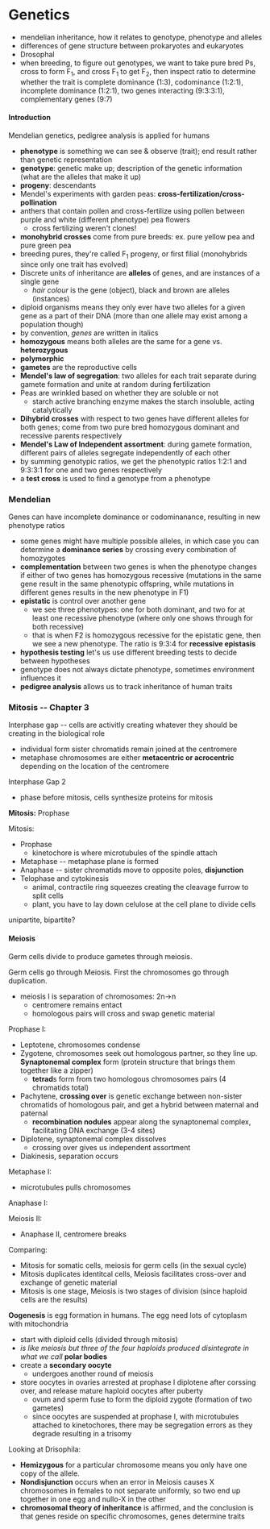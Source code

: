 # Genetics
- mendelian inheritance, how it relates to genotype, phenotype and alleles 
- differences of gene structure between prokaryotes and eukaryotes
- Drosophal
- when breeding, to figure out genotypes, we want to take pure bred Ps, cross to form F<sub>1</sub>, and cross F<sub>1</sub> to get F<sub>2</sub>, then inspect ratio to determine whether the trait is complete dominance (1:3), codominance (1:2:1), incomplete dominance (1:2:1), two genes interacting (9:3:3:1), complementary genes (9:7)

#### Introduction
Mendelian genetics, pedigree analysis is applied for humans
- **phenotype** is something we can see & observe (trait); end result rather than genetic representation
- **genotype**: genetic make up; description of the genetic information (what are the alleles that make it up)
- **progeny**: descendants
- Mendel's experiments with garden peas: **cross-fertilization/cross-pollination**
- anthers that contain pollen and cross-fertilize using pollen between purple and white (different phenotype) pea flowers
  - cross fertilizing weren't clones!
- **monohybrid crosses** come from pure breeds: ex. pure yellow pea and pure green pea
- breeding pures, they're called F<sub>1</sub> progeny, or first filial (monohybrids since only one trait has evolved)
- Discrete units of inheritance are **alleles** of genes, and are instances of a single gene
  - *hair colour* is the gene (object), black and brown are alleles (instances)
- diploid organisms means they only ever have two alleles for a given gene as a part of their DNA (more than one allele may exist among a population though)
- by convention, *genes* are written in italics
- **homozygous** means both alleles are the same for a gene vs. **heterozygous**
- **polymorphic** 
- **gametes** are the reproductive cells
- **Mendel's law of segregation**: two alleles for each trait separate during gamete formation and unite at random during fertilization
- Peas are wrinkled based on whether they are soluble or not
  - starch active branching enzyme makes the starch insoluble, acting catalytically 
- **Dihybrid crosses** with respect to two genes have different alleles for both genes; come from two pure bred homozygous dominant and recessive parents respectively
- **Mendel's Law of Independent assortment**: during gamete formation, different pairs of alleles segregate independently of each other
- by summing genotypic ratios, we get the phenotypic ratios 1:2:1 and 9:3:3:1 for one and two genes respectively
- a **test cross** is used to find a genotype from a phenotype

### Mendelian
Genes can have incomplete dominance or codominanance, resulting in new phenotype ratios
- some genes might have multiple possible alleles, in which case you can determine a **dominance series** by crossing every combination of homozygotes
- **complementation** between two genes is when the phenotype changes if either of two genes has homozygous recessive (mutations in the same gene result in the same phenotypic offspring, while mutations in different genes results in the new phenotype in F1)
- **epistatic** is control over another gene
  - we see three phenotypes: one for both dominant, and two for at least one recessive phenotype (where only one shows through for both recessive) 
  - that is when F2 is homozygous recessive for the epistatic gene, then we see a new phenotype. The ratio is 9:3:4 for **recessive epistasis**
- **hypothesis testing** let's us use different breeding tests to decide between hypotheses
- genotype does not always dictate phenotype, sometimes environment influences it
- **pedigree analysis** allows us to track inheritance of human traits

### Mitosis -- Chapter 3
Interphase gap -- cells are activitly creating whatever they should be creating in the biological role
- individual form sister chromatids remain joined at the centromere
- metaphase chromosomes are either **metacentric or acrocentric** depending on the location of the centromere

Interphase Gap 2
- phase before mitosis, cells synthesize proteins for mitosis

**Mitosis:** Prophase


Mitosis: 
- Prophase
  - kinetochore is where microtubules of the spindle attach
- Metaphase -- metaphase plane is formed 
- Anaphase -- sister chromatids move to opposite poles, **disjunction**
- Telophase and cytokinesis 
  - animal, contractile ring squeezes creating the cleavage furrow to split cells 
  - plant, you have to lay down celulose at the cell plane to divide cells
  
unipartite, bipartite?

#### Meiosis 
Germ cells divide to produce gametes through meiosis.

Germ cells go through Meiosis. First the chromosomes go through duplication. 
- meiosis I is separation of chromosomes: 2n->n
  - centromere remains entact
  - homologous pairs will cross and swap genetic material
  
Prophase I:
- Leptotene, chromosomes condense
- Zygotene, chromosomes seek out homologous partner, so they line up. **Synaptonemal complex** form (protein structure that brings them together like a zipper)
  - **tetrad**s form from two homologous chromosomes pairs (4 chromatids total)
- Pachytene, **crossing over** is genetic exchange between non-sister chromatids of homologous pair, and get a hybrid between maternal and paternal
  - **recombination nodules** appear along the synaptonemal complex, facilitating DNA exchange (3-4 sites)
- Diplotene, synaptonemal complex dissolves
  - crossing over gives us independent assortment
- Diakinesis, separation occurs

Metaphase I:
- microtubules pulls chromosomes 

Anaphase I:

Meiosis II:
- Anaphase II, centromere breaks

Comparing:
- Mitosis for somatic cells, meiosis for germ cells (in the sexual cycle)
- Mitosis duplicates identitcal cells, Meiosis facilitates cross-over and exchange of genetic material
- Mitosis is one stage, Meiosis is two stages of division (since haploid cells are the results)

**Oogenesis** is egg formation in humans. The egg need lots of cytoplasm with mitochondria
- start with diploid cells (divided through mitosis) 
- *is like meiosis but three of the four haploids produced disintegrate in what we call* **polar bodies**
- create a **secondary oocyte** 
  - undergoes another round of meiosis
- store oocytes in ovaries arrested at prophase I diplotene after corssing over, and release mature haploid oocytes after puberty
  - ovum and sperm fuse to form the diploid zygote (formation of two gametes)
  - since oocytes are suspended at prophase I, with microtubules attached to kinetochores, there may be segregation errors as they degrade resulting in a trisomy 
  
Looking at Drisophila:  
- **Hemizygous** for a particular chromosome means you only have one copy of the allele.
- **Nondisjunction** occurs when an error in Meiosis causes X chromosomes in females to not separate uniformly, so two end up together in one egg and nullo-X in the other
- **chromosomal theory of inheritance** is affirmed, and the conclusion is that genes reside on specific chromosomes, genes determine traits 
